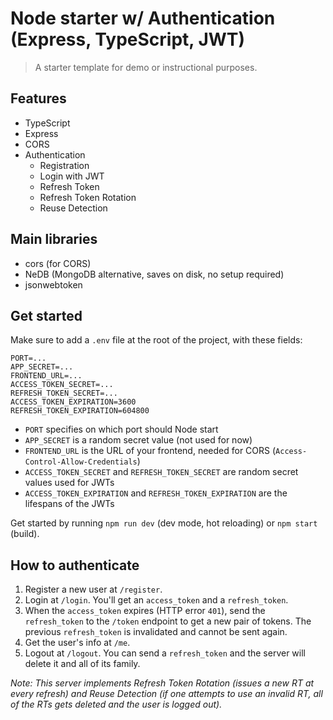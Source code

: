 # Node starter w/ Authentication (Express, TypeScript, JWT)

> A starter template for demo or instructional purposes.

## Features

- TypeScript
- Express
- CORS
- Authentication
  - Registration
  - Login with JWT
  - Refresh Token
  - Refresh Token Rotation
  - Reuse Detection

## Main libraries

- cors (for CORS)
- NeDB (MongoDB alternative, saves on disk, no setup required)
- jsonwebtoken

## Get started

Make sure to add a `.env` file at the root of the project, with these fields:

```
PORT=...
APP_SECRET=...
FRONTEND_URL=...
ACCESS_TOKEN_SECRET=...
REFRESH_TOKEN_SECRET=...
ACCESS_TOKEN_EXPIRATION=3600
REFRESH_TOKEN_EXPIRATION=604800
```

- `PORT` specifies on which port should Node start
- `APP_SECRET` is a random secret value (not used for now)
- `FRONTEND_URL` is the URL of your frontend, needed for CORS (`Access-Control-Allow-Credentials`)
- `ACCESS_TOKEN_SECRET` and `REFRESH_TOKEN_SECRET` are random secret values used for JWTs
- `ACCESS_TOKEN_EXPIRATION` and `REFRESH_TOKEN_EXPIRATION` are the lifespans of the JWTs

Get started by running `npm run dev` (dev mode, hot reloading) or `npm start` (build).

## How to authenticate

1. Register a new user at `/register`.
2. Login at `/login`. You'll get an `access_token` and a `refresh_token`.
3. When the `access_token` expires (HTTP error `401`), send the `refresh_token` to the `/token` endpoint to get a new pair of tokens. The previous `refresh_token` is invalidated and cannot be sent again.
4. Get the user's info at `/me`.
5. Logout at `/logout`. You can send a `refresh_token` and the server will delete it and all of its family.

_Note: This server implements Refresh Token Rotation (issues a new RT at every refresh) and Reuse Detection (if one attempts to use an invalid RT, all of the RTs gets deleted and the user is logged out)._